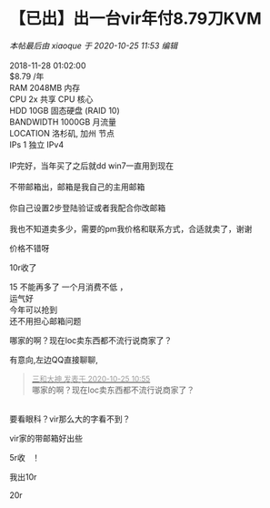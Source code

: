 # 【已出】出一台vir年付8.79刀KVM


<i class="pstatus"> 本帖最后由 xiaoque 于 2020-10-25 11:53 编辑 </i><br />
<br />
2018-11-28 01:02:00<br />
$8.79 /年<br />
RAM 2048MB 内存<br />
CPU 2x 共享 CPU 核心<br />
HDD 10GB 固态硬盘 (RAID 10)<br />
BANDWIDTH 1000GB 月流量<br />
LOCATION 洛杉矶, 加州 节点<br />
IPs 1 独立 IPv4<br />
<br />
IP完好，当年买了之后就dd win7一直用到现在<br />
<br />
不带邮箱出，邮箱是我自己的主用邮箱<br />
<br />
你自己设置2步登陆验证或者我配合你改邮箱<br />
<br />
我也不知道卖多少，需要的pm我价格和联系方式，合适就卖了，谢谢

价格不错呀

10r收了

15 不能再多了 一个月消费不低 ，<br />
运气好<br />
今年可以抢到<br />
还不用担心邮箱问题

哪家的啊？现在loc卖东西都不流行说商家了？

有意向,左边QQ直接聊聊,<img id="aimg_Y9939" onclick="zoom(this, this.src, 0, 0, 0)" class="zoom" src="https://cdn.jsdelivr.net/gh/hishis/forum-master/public/images/patch.gif" onmouseover="img_onmouseoverfunc(this)" onload="thumbImg(this)" border="0" alt="" />

<div class="quote"><blockquote><font size="2"><a href="https://www.hostloc.com/forum.php?mod=redirect&amp;goto=findpost&amp;pid=9349035&amp;ptid=758207" target="_blank"><font color="#999999">三和大神 发表于 2020-10-25 10:55</font></a></font><br />
哪家的啊？现在loc卖东西都不流行说商家了？</blockquote></div><br />
要看眼科？vir那么大的字看不到？

vir家的带邮箱好出些

5r收&nbsp; &nbsp;！&nbsp;&nbsp;

我出10r

20r
